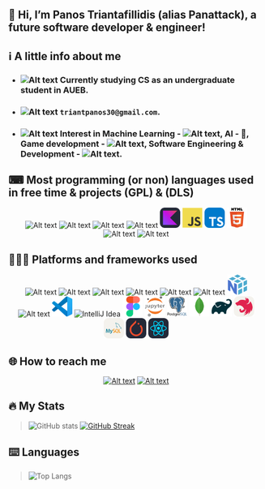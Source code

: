 ## 👋 Hi, I’m Panos Triantafillidis (alias Panattack), a future software developer & engineer!
## ℹ️ A little info about me
- ### <img title="Coding" alt="Alt text" style="width:25px;height:25px" src="https://cdn-icons-png.flaticon.com/128/6062/6062646.png"> Currently studying CS as an undergraduate student in AUEB.
- ### <img title="Gmail" alt="Alt text" style="width:25px;height:25px;" src="https://cdn-icons-png.flaticon.com/128/732/732200.png"> ```triantpanos30@gmail.com```.
- ### <img title="" alt="Alt text" style="width:25px;height:25px" src="https://cdn-icons-png.flaticon.com/128/4046/4046911.png"> Interest in **Machine Learning** - <img title="Neural Networks" alt="Alt text" style="width:25px;height:25px" src="https://cdn-icons-png.flaticon.com/128/6969/6969098.png">, **AI** - 🤖, **Game development** -  <img title="Game Dev" alt="Alt text" style="width:25px;height:25px" src="https://cdn-icons-png.flaticon.com/128/5812/5812987.png">, **Software Engineering & Development** - <img title="SWE/D" alt="Alt text" style="width:25px;height:25px" src="https://cdn-icons-png.flaticon.com/128/7991/7991055.png">.

## ⌨ Most programming (or non) languages used in free time & projects (GPL) & (DLS)
<div align='center'>
   <img title="Python" alt="Alt text" style="width:40px;height:40px" src="https://cdn-icons-png.flaticon.com/128/5968/5968350.png"> 
   <img title="C++" alt="Alt text" style="width:40px;height:40px;" src="https://cdn-icons-png.flaticon.com/128/6132/6132222.png"> 
   <img title="C#" alt="Alt text" style="width:40px;height:40px" src="https://cdn-icons-png.flaticon.com/128/6132/6132221.png"> 
   <img title="Java" alt="Alt text" style="width:40px;height:40px" src="https://cdn-icons-png.flaticon.com/128/5968/5968282.png"> 
   <img title="Kotlin" alt="Alt text" style="width:40px;height:40px" src="https://github.com/tandpfun/skill-icons/blob/main/icons/Kotlin-Dark.svg"> 
   <img src="https://github.com/devicons/devicon/blob/master/icons/javascript/javascript-original.svg" title="Javascript" alt="Javascript" width="40" height="40" &nbsp;>
   <img title="TypeScript" alt="Alt text" style="width:40px;height:40px" src="https://github.com/tandpfun/skill-icons/blob/main/icons/TypeScript.svg"> 
   <img src="https://github.com/devicons/devicon/blob/master/icons/html5/html5-original-wordmark.svg" title="HTML5" alt="HTML5" width="40" height="40"> 
   <img title="SQL" alt="Alt text" style="width:40px;height:40px" src="https://cdn-icons-png.flaticon.com/128/2772/2772128.png">
   <img title="CSS" alt="Alt text" style="width:40px;height:40px" src="https://cdn-icons-png.flaticon.com/128/5968/5968242.png">
   
</div>

## 👨🏻‍💻 Platforms and frameworks used
<div align='center'>
   <img title="Unity" alt="Alt text" style="width:40px;height:40px;" src="https://cdn-icons-png.flaticon.com/128/5969/5969294.png">
   <img title="Django" alt="Alt text" style="width:40px;height:40px;" src="https://cdn-icons-png.flaticon.com/128/9307/9307630.png">
   <img title="Android Studio" alt="Alt text" style="width:40px;height:40px;" src="https://cdn-icons-png.flaticon.com/128/270/270780.png">
   <img title="Git" alt="Alt text" style="width:40px;height:40px;" src="https://cdn-icons-png.flaticon.com/128/8695/8695385.png">
   <img title="Gitlab" alt="Alt text" style="width:40px;height:40px;" src="https://cdn-icons-png.flaticon.com/128/5968/5968853.png">
   <img title="Github" alt="Alt text" style="width:40px;height:40px;" src="https://cdn-icons-png.flaticon.com/128/11104/11104255.png">
   <img title="Numpy" alt="Alt text" style="width:40px;height:40px;" src="https://github.com/devicons/devicon/blob/master/icons/numpy/numpy-original.svg"> 
   <img title="Microsoft Visual Studio" alt="Alt text" style="width:40px; height:40px;" src="https://cdn-icons-png.flaticon.com/128/906/906324.png"> 
   <img src="https://github.com/devicons/devicon/blob/master/icons/vscode/vscode-original.svg" title="VSCode" alt="VSCode" width="40px" height="40px" &nbsp;>
   <img src="https://media.giphy.com/media/iJWXxAr2Za6EtN2Row/giphy.gif" title="IntelliJ Idea" alt="IntelliJ Idea" width="40" height="40" &nbsp;>
   <img src="https://raw.githubusercontent.com/devicons/devicon/55609aa5bd817ff167afce0d965585c92040787a/icons/figma/figma-original.svg" title="Figma" alt="Figma"      width="40" height="40" &nbsp;>
   <img src="https://github.com/devicons/devicon/blob/master/icons/jupyter/jupyter-original-wordmark.svg" title="Jupyter" alt="Jupyter" width="40" height="40"          &nbsp;>
   <img src="https://github.com/devicons/devicon/blob/master/icons/postgresql/postgresql-original-wordmark.svg" title="PostgresSQL" alt="PostgresSQL" width="40"       height="40" &nbsp;>
   <img src="https://github.com/devicons/devicon/blob/master/icons/mongodb/mongodb-original.svg" title="MongoDB" alt="MongoDB" width="40"       height="40" &nbsp;>
   <img src="https://github.com/devicons/devicon/blob/master/icons/gradle/gradle-original.svg" title="Gradle" alt="Gradle" width="40" height="40" &nbsp;>
   <img src="https://github.com/tandpfun/skill-icons/blob/main/icons/NestJS-Light.svg" title="NestJs" alt="NestJs" width="40" height="40" &nbsp;>
   <img src="https://github.com/tandpfun/skill-icons/blob/main/icons/MySQL-Light.svg" title="MySQL" alt="MySQL" width="40" height="40" &nbsp;>
   <img src="https://github.com/tandpfun/skill-icons/blob/main/icons/PyTorch-Dark.svg" title="PyTorch" alt="PyTorch" width="40" height="40" &nbsp;>
   <img src="https://github.com/tandpfun/skill-icons/blob/main/icons/React-Dark.svg" title="React" alt="React" width="40" height="40" &nbsp;>

</div>

## 🌐 How to reach me
<div align='center'>
    <a href='https://www.linkedin.com/in/panos-triantafillidis-709aa927b'><img title="LinkedIn" alt="Alt text" style="width:40px;height:40px;" src="https://cdn-icons-png.flaticon.com/128/2504/2504923.png"></a>
    <a href='https://www.discordapp.com/users/767782811942912010'> <img title="Discord" alt="Alt text" style="width:40px;height:40px;" src="https://cdn-icons-png.flaticon.com/128/2111/2111370.png"></a>
</div>

## 🔥 My Stats
   > ![GitHub stats](https://github-readme-stats.vercel.app/api?username=Panattack&hide=issues,prs&include_all_commits=true&show_icons=true&rank_icon=github&text_bold=false&theme=tokyonight&border_radius=20&text_color=94e2d5&bg_color=1e1e2e)
   > [![GitHub Streak](http://github-readme-streak-stats.herokuapp.com?user=Panattack&theme=dracula&border_radius=20)](https://git.io/streak-stats)

## ⌨️ Languages
   > ![Top Langs](https://github-readme-stats.vercel.app/api/top-langs/?username=Panattack&layout=compact&theme=darcula&border_radius=20&text_color=94e2d5&bg_color=1e1e2e)
<!---
Panattack/Panattack is a ✨ special ✨ repository because its `README.md` (this file) appears on your GitHub profile.
You can click the Preview link to take a look at your changes.
--->

